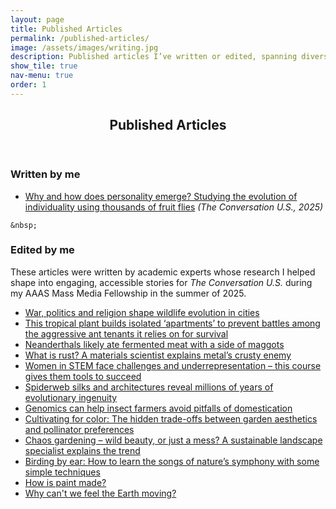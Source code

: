 ```yaml
---
layout: page
title: Published Articles 
permalink: /published-articles/
image: /assets/images/writing.jpg
description: Published articles I’ve written or edited, spanning diverse fields of science and the stories behind the research. 
show_tile: true
nav-menu: true
order: 1
---
```


<!-- Main -->
<div id="main" class="alt">

<!-- One -->
<section id="one">
	<div class="inner">
		<header class="major">
			<h2>Published Articles</h2>
		</header>

<!-- Content -->
<h3 id="content">Written by me</h3>
	<ul>
		<li><a href="https://theconversation.com/why-and-how-does-personality-emerge-studying-the-evolution-of-individuality-using-thousands-of-fruit-flies-261615">Why and how does personality emerge? Studying the evolution of individuality using thousands of fruit flies</a> <i>(The Conversation U.S., 2025)</i></li>
	</ul>

    &nbsp;

<h3 id="content">Edited by me</h3>
    <p>These articles were written by academic experts whose research I helped shape into engaging, accessible stories for <i>The Conversation U.S.</i> during my AAAS Mass Media Fellowship in the summer of 2025.<p>
	<ul>
		<li><a href="https://theconversation.com/war-politics-and-religion-shape-wildlife-evolution-in-cities-260184">War, politics and religion shape wildlife evolution in cities</a></li>
        <li><a href="https://theconversation.com/this-tropical-plant-builds-isolated-apartments-to-prevent-battles-among-the-aggressive-ant-tenants-it-relies-on-for-survival-260674">This tropical plant builds isolated ‘apartments’ to prevent battles among the aggressive ant tenants it relies on for survival</a></li>
        <li><a href="https://theconversation.com/neanderthals-likely-ate-fermented-meat-with-a-side-of-maggots-261628">Neanderthals likely ate fermented meat with a side of maggots</a></li>
        <li><a href="https://theconversation.com/what-is-rust-a-materials-scientist-explains-metals-crusty-enemy-255276">What is rust? A materials scientist explains metal’s crusty enemy</a></li>
        <li><a href="https://theconversation.com/women-in-stem-face-challenges-and-underrepresentation-this-course-gives-them-tools-to-succeed-261505">Women in STEM face challenges and underrepresentation – this course gives them tools to succeed</a></li>
        <li><a href="https://theconversation.com/spiderweb-silks-and-architectures-reveal-millions-of-years-of-evolutionary-ingenuity-261928">Spiderweb silks and architectures reveal millions of years of evolutionary ingenuity</a></li>
        <li><a href="https://theconversation.com/genomics-can-help-insect-farmers-avoid-pitfalls-of-domestication-261357">Genomics can help insect farmers avoid pitfalls of domestication</a></li>
        <li><a href="https://theconversation.com/cultivating-for-color-the-hidden-trade-offs-between-garden-aesthetics-and-pollinator-preferences-261631">Cultivating for color: The hidden trade-offs between garden aesthetics and pollinator preferences</a></li>
        <li><a href="https://theconversation.com/chaos-gardening-wild-beauty-or-just-a-mess-a-sustainable-landscape-specialist-explains-the-trend-261249">Chaos gardening – wild beauty, or just a mess? A sustainable landscape specialist explains the trend</a></li>
        <li><a href="https://theconversation.com/birding-by-ear-how-to-learn-the-songs-of-natures-symphony-with-some-simple-techniques-260874">Birding by ear: How to learn the songs of nature’s symphony with some simple techniques</a></li>
        <li><a href="https://theconversation.com/how-is-paint-made-245905">How is paint made?</a></li>
        <li><a href="https://theconversation.com/why-cant-we-feel-the-earth-moving-256964">Why can't we feel the Earth moving?</a></li>
	</ul>
